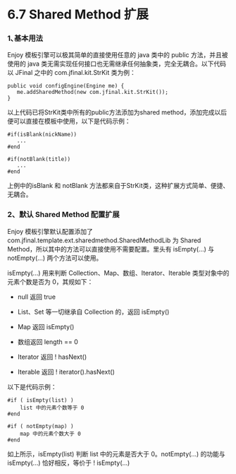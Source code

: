 # 6.7 Shared Method 扩展
### 1､基本用法
Enjoy 模板引擎可以极其简单的直接使用任意的 java 类中的 public 方法，并且被使用的 java 类无需实现任何接口也无需继承任何抽象类，完全无耦合。以下代码以 JFinal 之中的 com.jfinal.kit.StrKit 类为例：
```
public void configEngine(Engine me) {
   me.addSharedMethod(new com.jfinal.kit.StrKit());
}
```
以上代码已将StrKit类中所有的public方法添加为shared method，添加完成以后便可以直接在模板中使用，以下是代码示例：
```
#if(isBlank(nickName))
   ...
#end
 
#if(notBlank(title))
   ...
#end
```
上例中的isBlank 和 notBlank 方法都来自于StrKit类，这种扩展方式简单、便捷、无耦合。



### 2、默认 Shared Method 配置扩展
Enjoy 模板引擎默认配置添加了 com.jfinal.template.ext.sharedmethod.SharedMethodLib 为 Shared Method，所以其中的方法可以直接使用不需要配置。里头有 isEmpty(...) 与 notEmpty(...) 两个方法可以使用。

isEmpty(...) 用来判断 Collection、Map、数组、Iterator、Iterable 类型对象中的元素个数是否为 0，其规如下：

- null 返回 true

- List、Set 等一切继承自 Collection 的，返回 isEmpty()

- Map 返回 isEmpty()

- 数组返回 length == 0

- Iterator 返回  ! hasNext()

- Iterable 返回  ! iterator().hasNext()

以下是代码示例：
```
#if ( isEmpty(list) )
    list 中的元素个数等于 0
#end
 
#if ( notEmpty(map) )
    map 中的元素个数大于 0
#end
```
如上所示，isEmpty(list) 判断 list 中的元素是否大于 0。notEmpty(...) 的功能与 isEmpty(...) 恰好相反，等价于 ! isEmpty(...)